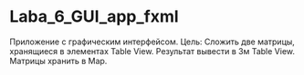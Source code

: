 # Laba_6_GUI_app_fxml
Приложение с графическим интерфейсом.
Цель: Сложить две матрицы, хранящиеся в элементах Table View. Результат вывести в 3м Table View. Матрицы хранить в Map.
